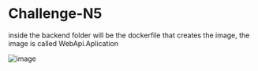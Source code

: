 # Challenge-N5

inside the backend folder will be the dockerfile that creates the image, the image is called WebApi.Aplication

![image](https://github.com/francososa97/Challenge-N5/assets/48955963/d7d60a62-4480-4d08-9787-aebfb0aa4839)
